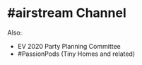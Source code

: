 # #airstream Channel

Also:
* EV 2020 Party Planning Committee
* #PassionPods (Tiny Homes and related)

